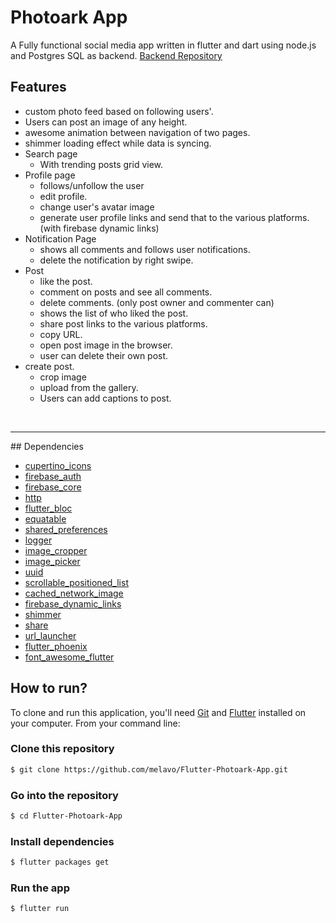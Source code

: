 # **Photoark App**

A Fully functional social media app written in flutter and dart using node.js and Postgres SQL as backend.
[Backend Repository](https://github.com/melavo/photoark-nodejs-postgreSQL)

## Features

- custom photo feed based on following users'.
- Users can post an image of any height.
- awesome animation between navigation of two pages.
- shimmer loading effect while data is syncing.
- Search page
  - With trending posts grid view.
- Profile page
  - follows/unfollow the user
  - edit profile.
  - change user's avatar image
  - generate user profile links and send that to the various platforms. (with firebase dynamic links)
- Notification Page
  - shows all comments and follows user notifications.
  - delete the notification by right swipe.
- Post
  - like the post.
  - comment on posts and see all comments.
  - delete comments. (only post owner and commenter can)
  - shows the list of who liked the post.
  - share post links to the various platforms.
  - copy URL.
  - open post image in the browser.
  - user can delete their own post.
- create post.
  - crop image
  - upload from the gallery.
  - Users can add captions to post.

<br/>
<hr/>
## Dependencies

- [cupertino_icons](https://pub.dev/packages/cupertino_icons)
- [firebase_auth](https://pub.dev/packages/firebase_auth)
- [firebase_core](https://pub.dev/packages/firebase_core)
- [http](https://pub.dev/packages/http)
- [flutter_bloc](https://pub.dev/packages/flutter_bloc)
- [equatable](https://pub.dev/packages/equatable)
- [shared_preferences](https://pub.dev/packages/shared_preferences)
- [logger](https://pub.dev/packages/logger)
- [image_cropper](https://pub.dev/packages/image_cropper)
- [image_picker](https://pub.dev/packages/image_picker)
- [uuid](https://pub.dev/packages/uuid)
- [scrollable_positioned_list](https://pub.dev/packages/scrollable_positioned_list)
- [cached_network_image](https://pub.dev/packages/cached_network_image)
- [firebase_dynamic_links](https://pub.dev/packages/firebase_dynamic_links)
- [shimmer](https://pub.dev/packages/shimmer)
- [share](https://pub.dev/packages/share)
- [url_launcher](https://pub.dev/packages/url_launcher)
- [flutter_phoenix](https://pub.dev/packages/flutter_phoenix)
- [font_awesome_flutter](https://pub.dev/packages/font_awesome_flutter)

## How to run?

To clone and run this application, you'll need [Git](https://git-scm.com/downloads) and [Flutter](https://flutter.dev/docs/get-started/install) installed on your computer. From your command line:

### Clone this repository

```bash
$ git clone https://github.com/melavo/Flutter-Photoark-App.git
```

### Go into the repository

```bash
$ cd Flutter-Photoark-App
```

### Install dependencies

```bash
$ flutter packages get
```

### Run the app

```bash
$ flutter run
```
